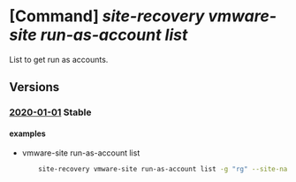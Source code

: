 # [Command] _site-recovery vmware-site run-as-account list_

List to get run as accounts.

## Versions

### [2020-01-01](/Resources/mgmt-plane/L3N1YnNjcmlwdGlvbnMve30vcmVzb3VyY2Vncm91cHMve30vcHJvdmlkZXJzL21pY3Jvc29mdC5vZmZhenVyZS92bXdhcmVzaXRlcy97fS9ydW5hc2FjY291bnRz/2020-01-01.xml) **Stable**

<!-- mgmt-plane /subscriptions/{}/resourcegroups/{}/providers/microsoft.offazure/vmwaresites/{}/runasaccounts 2020-01-01 -->

#### examples

- vmware-site run-as-account list
    ```bash
        site-recovery vmware-site run-as-account list -g "rg" --site-name "site_name"
    ```
